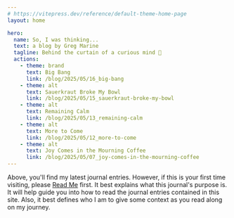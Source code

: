 ```yaml
---
# https://vitepress.dev/reference/default-theme-home-page
layout: home

hero:
  name: So, I was thinking...
  text: a blog by Greg Marine
  tagline: Behind the curtain of a curious mind 🤔
  actions:
    - theme: brand
      text: Big Bang
      link: /blog/2025/05/16_big-bang
    - theme: alt
      text: Sauerkraut Broke My Bowl
      link: /blog/2025/05/15_sauerkraut-broke-my-bowl
    - theme: alt
      text: Remaining Calm
      link: /blog/2025/05/13_remaining-calm
    - theme: alt
      text: More to Come
      link: /blog/2025/05/12_more-to-come
    - theme: alt
      text: Joy Comes in the Mourning Coffee
      link: /blog/2025/05/07_joy-comes-in-the-mourning-coffee
---
```


Above, you'll find my latest journal entries. However, if this is your first time visiting, please [Read Me](read-me) first. It best explains what this journal's purpose is. It will help guide you into how to read the journal entries contained in this site. Also, it best defines who I am to give some context as you read along on my journey.